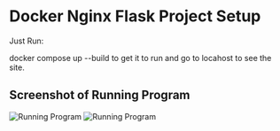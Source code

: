# Docker Nginx Flask Project Setup

Just Run:

docker compose up --build to get it to run and go to locahost to see the site.

## Screenshot of Running Program

![Running Program](screenshots/Homepage.png)
![Running Program](screenshots/About.png)
